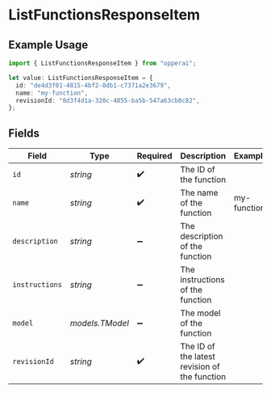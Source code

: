 # ListFunctionsResponseItem

## Example Usage

```typescript
import { ListFunctionsResponseItem } from "opperai";

let value: ListFunctionsResponseItem = {
  id: "de4d3f01-4815-4bf2-8db1-c7371a2e3679",
  name: "my-function",
  revisionId: "8d3f4d1a-320c-4855-ba5b-547a63cb0c82",
};
```

## Fields

| Field                                         | Type                                          | Required                                      | Description                                   | Example                                       |
| --------------------------------------------- | --------------------------------------------- | --------------------------------------------- | --------------------------------------------- | --------------------------------------------- |
| `id`                                          | *string*                                      | :heavy_check_mark:                            | The ID of the function                        |                                               |
| `name`                                        | *string*                                      | :heavy_check_mark:                            | The name of the function                      | my-function                                   |
| `description`                                 | *string*                                      | :heavy_minus_sign:                            | The description of the function               |                                               |
| `instructions`                                | *string*                                      | :heavy_minus_sign:                            | The instructions of the function              |                                               |
| `model`                                       | *models.TModel*                               | :heavy_minus_sign:                            | The model of the function                     |                                               |
| `revisionId`                                  | *string*                                      | :heavy_check_mark:                            | The ID of the latest revision of the function |                                               |